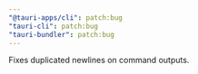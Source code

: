 ```yaml
---
"@tauri-apps/cli": patch:bug
"tauri-cli": patch:bug
"tauri-bundler": patch:bug
---
```


Fixes duplicated newlines on command outputs.
